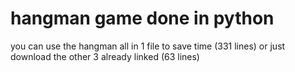 # hangman game done in python 
you can use the hangman all in 1 file to save time (331 lines)
or just download the other 3 already linked (63 lines)
